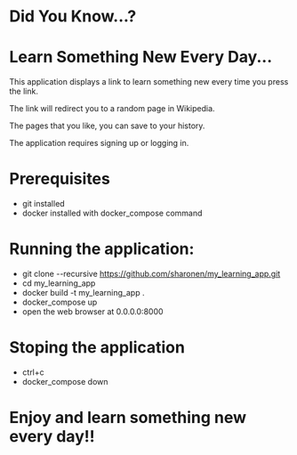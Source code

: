 # Did You Know...?

# Learn Something New Every Day...

This application displays a link to learn something new every time you press the link. 

The link will redirect you to a random page in Wikipedia.

The pages that you like, you can save to your history.

The application requires signing up or logging in.

# Prerequisites
* git installed
* docker installed with docker_compose command

# Running the application:
* git clone --recursive https://github.com/sharonen/my_learning_app.git
* cd my_learning_app
* docker build -t my_learning_app .
* docker_compose up
* open the web browser at 0.0.0.0:8000

# Stoping the application
* ctrl+c
* docker_compose down


# Enjoy and learn something new every day!!
 
